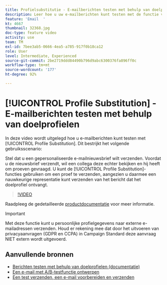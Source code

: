 ```yaml
---
title: Profielsubstitutie - E-mailberichten testen met behulp van doelprofielen
description: Leer hoe u uw e-mailberichten kunt testen met de functie voor profielvervanging.
feature: 'Email  '
kt: 4667
thumbnail: 32368.jpg
doc-type: feature video
activity: use
team: TM
exl-id: 7bee3ab5-0666-4ea5-a785-917f0b18ca12
role: User
level: Intermediate, Experienced
source-git-commit: 2be2719ddd84490b796d9abc6300376fa896ff0c
workflow-type: tm+mt
source-wordcount: '177'
ht-degree: 92%

---
```


# [!UICONTROL Profile Substitution] - E-mailberichten testen met behulp van doelprofielen

In deze video wordt uitgelegd hoe u e-mailberichten kunt testen met [!UICONTROL Profile Substitution]. Dit bestrijkt het volgende gebruiksscenario:

Stel dat u een gepersonaliseerde e-mailnieuwsbrief wilt verzenden. Voordat u de nieuwsbrief verzendt, wil een collega deze echter bekijken en hij heeft om proeven gevraagd. U kunt de [!UICONTROL Profile Substitution]-functies gebruiken om een proef te verzenden, aangezien u daarmee een nauwkeurige representatie kunt verzenden van het bericht dat het doelprofiel ontvangt.

>[!VIDEO](https://video.tv.adobe.com/v/32368?quality=12)

Raadpleeg de gedetailleerde [productdocumentatie](https://docs.adobe.com/content/help/nl-NL/campaign-standard/using/testing-and-sending/preparing-and-testing-messages/testing-messages-using-target.html) voor meer informatie.

>[!IMPORTANT]
>
>Met deze functie kunt u persoonlijke profielgegevens naar externe e-mailadressen verzenden. Houd er rekening mee dat door het uitvoeren van privacyaanvragen (GDPR en CCPA) in Campaign Standard deze aanvraag NIET extern wordt uitgevoerd.

## Aanvullende bronnen

* [Berichten testen met behulp van doelprofielen (documentatie)](https://docs.adobe.com/content/help/en/campaign-standard/using/testing-and-sending/preparing-and-testing-messages/testing-messages-using-target.html)
* [Een e-mail met A/B-testfunctie ontwerpen](/help/communication-channels/email/a-b-testing.md)
* [Een test verzenden, een e-mail voorbereiden en verzenden](/help/communication-channels/email/sending-test-preparing-sending-email.md)
